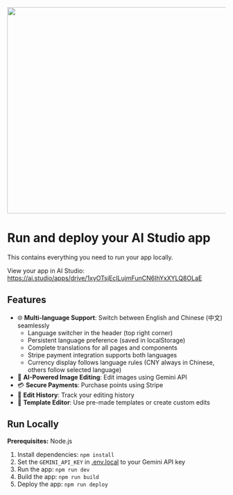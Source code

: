 <div align="center">
<img width="1200" height="475" alt="GHBanner" src="https://github.com/user-attachments/assets/0aa67016-6eaf-458a-adb2-6e31a0763ed6" />
</div>

# Run and deploy your AI Studio app

This contains everything you need to run your app locally.

View your app in AI Studio: https://ai.studio/apps/drive/1xyOTsjEcILujmFunCN6IhYxXYLQ8OLaE

## Features

- 🌐 **Multi-language Support**: Switch between English and Chinese (中文) seamlessly
  - Language switcher in the header (top right corner)
  - Persistent language preference (saved in localStorage)
  - Complete translations for all pages and components
  - Stripe payment integration supports both languages
  - Currency display follows language rules (CNY always in Chinese, others follow selected language)
- 🎨 **AI-Powered Image Editing**: Edit images using Gemini API
- 💳 **Secure Payments**: Purchase points using Stripe
- 📜 **Edit History**: Track your editing history
- 🎯 **Template Editor**: Use pre-made templates or create custom edits

## Run Locally

**Prerequisites:**  Node.js


1. Install dependencies:
   `npm install`
2. Set the `GEMINI_API_KEY` in [.env.local](.env.local) to your Gemini API key
3. Run the app:
   `npm run dev`
4. Build the app:
   `npm run build`
5. Deploy the app:
   `npm run deploy`